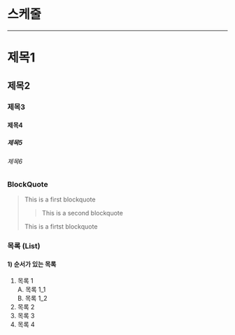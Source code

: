 # 스케줄

---

# 제목1

## 제목2

### 제목3

#### 제목4

##### 제목5

###### 제목6

### BlockQuote

> This is a first blockquote
>
> > This is a second blockquote
>
> This is a firtst blockquote

### 목록 (List)

#### 1) 순서가 있는 목록

1. 목록 1  
   A. 목록 1_1  
   B. 목록 1_2
2. 목록 2
3. 목록 3
4. 목록 4
